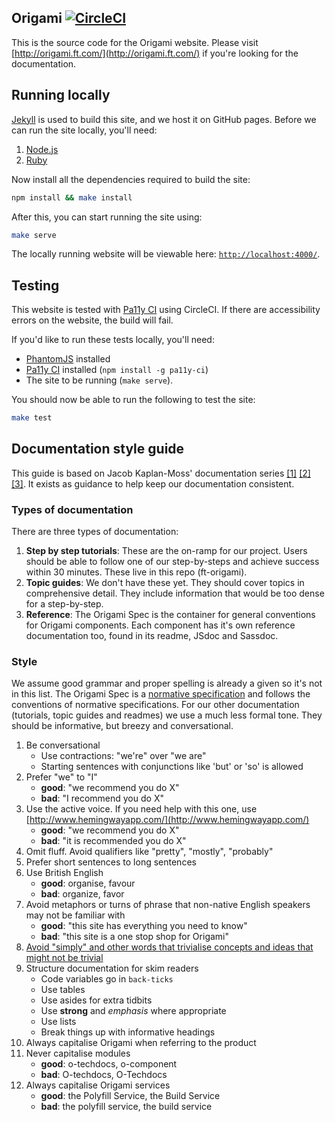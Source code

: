
## Origami [![CircleCI](https://circleci.com/gh/Financial-Times/ft-origami.svg?style=svg)](https://circleci.com/gh/Financial-Times/ft-origami)

This is the source code for the Origami website. Please visit [http://origami.ft.com/](http://origami.ft.com/) if you're looking for the documentation.


## Running locally

[Jekyll](https://jekyllrb.com/) is used to build this site, and we host it on GitHub pages. Before we can run the site locally, you'll need:

  1. [Node.js](https://nodejs.org)
  2. [Ruby](https://rubylang.org)

Now install all the dependencies required to build the site:

```sh
npm install && make install
```

After this, you can start running the site using:

```sh
make serve
```

The locally running website will be viewable here: [`http://localhost:4000/`](http://localhost:4000/).


## Testing

This website is tested with [Pa11y CI](https://github.com/pa11y/ci) using CircleCI. If there are accessibility errors on the website, the build will fail.

If you'd like to run these tests locally, you'll need:

  - [PhantomJS](http://phantomjs.org/) installed
  - [Pa11y CI](https://github.com/pa11y/ci) installed (`npm install -g pa11y-ci`)
  - The site to be running (`make serve`).

You should now be able to run the following to test the site:

```sh
make test
```

## Documentation style guide
This guide is based on Jacob Kaplan-Moss' documentation series [[1]](https://jacobian.org/writing/what-to-write/) [[2]](https://jacobian.org/writing/technical-style/) [[3]](https://jacobian.org/writing/editors/). It exists as guidance to help keep our documentation consistent.

### Types of documentation
There are three types of documentation:

1. **Step by step tutorials**: These are the on-ramp for our project. Users should be able to follow one of our step-by-steps and achieve success within 30 minutes. These live in this repo (ft-origami).
1. **Topic guides**: We don't have these yet. They should cover topics in comprehensive detail. They include information that would be too dense for a step-by-step.
1. **Reference**: The Origami Spec is the container for general conventions for Origami components. Each component has it's own reference documentation too, found in its readme, JSdoc and Sassdoc.

### Style
We assume good grammar and proper spelling is already a given so it's not in this list. The Origami Spec is a [normative specification](https://www.w3.org/TR/qaframe-spec/) and follows the conventions of normative specifications. For our other documentation (tutorials, topic guides and readmes) we use a much less formal tone. They should be informative, but breezy and conversational.

1. Be conversational
    - Use contractions: "we're" over "we are"
    - Starting sentences with conjunctions like 'but' or 'so' is allowed
1. Prefer "we" to "I"
    - **good**: "we recommend you do X"
    - **bad**: "I recommend you do X"
1. Use the active voice. If you need help with this one, use [http://www.hemingwayapp.com/](http://www.hemingwayapp.com/)
    - **good**: "we recommend you do X"
    - **bad**: "it is recommended you do X"
1. Omit fluff. Avoid qualifiers like "pretty", "mostly", "probably"
1. Prefer short sentences to long sentences
1. Use British English
    - **good**: organise, favour
    - **bad**: organize, favor
1. Avoid metaphors or turns of phrase that non-native English speakers may not be familiar with
    - **good**: "this site has everything you need to know"
    - **bad**: "this site is a one stop shop for Origami"
1. [Avoid "simply" and other words that trivialise concepts and ideas that might not be trivial](https://css-tricks.com/words-avoid-educational-writing/)
1. Structure documentation for skim readers
    - Code variables go in `back-ticks`
    - Use tables
    - Use asides for extra tidbits
    - Use **strong** and _emphasis_ where appropriate
    - Use lists
    - Break things up with informative headings
1. Always capitalise Origami when referring to the product
1. Never capitalise modules
    - **good**: o-techdocs, o-component
    - **bad**: O-techdocs, O-Techdocs
1. Always capitalise Origami services
    - **good**: the Polyfill Service, the Build Service
    - **bad**: the polyfill service, the build service
